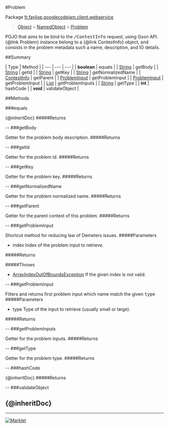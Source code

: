 #Problem

Package [fr.faylixe.googlecodejam.client.webservice](README.md)<br>
> [Object](../../../../java/lang/Object.md) > [NamedObject](common/NamedObject.md) > [Problem](Problem.md)

<p>POJO that aims to be bind to the <tt>/ContestInfo</tt>
 request, using Gson API. {@link Problem} instance belong
 to a {@link ContestInfo} object, and consists in the problem
 metadata such a name, description, and IO details.</p>

##Summary


| Type | Method |
| --- | --- | --- |
| **boolean** | equals |
| [String](../../../../java/lang/String.md) | getBody |
| [String](../../../../java/lang/String.md) | getId |
| [String](../../../../java/lang/String.md) | getKey |
| [String](../../../../java/lang/String.md) | getNormalizedName |
| [ContestInfo](ContestInfo.md) | getParent |
| [ProblemInput](ProblemInput.md) | getProblemInput |
| [ProblemInput](ProblemInput.md) | getProblemInput |
| [List](../../../../java/util/List.md) | getProblemInputs |
| [String](../../../../java/lang/String.md) | getType |
| **int** | hashCode |
| **void** | validateObject |

##Methods

###equals


{@inheritDoc}
#####Returns



--
###getBody


Getter for the problem body description.
#####Returns



--
###getId


Getter for the problem id.
#####Returns



--
###getKey


Getter for the problem key.
#####Returns



--
###getNormalizedName


Getter for the problem normalized name.
#####Returns



--
###getParent


Getter for the parent contest of this problem.
#####Returns



--
###getProblemInput


Shortcut method for reducing law of Demeters issues.
#####Parameters


* index Index of the problem input to retrieve.

#####Returns


#####Throws

* [ArrayIndexOutOfBoundsException](../../../../java/lang/ArrayIndexOutOfBoundsException.md) If the given index is not valid.

--
###getProblemInput


Filters and returns first problem input which name
 match the given <tt>type</tt>
#####Parameters


* type Type of the input to retrieve (usually small or large).

#####Returns



--
###getProblemInputs


Getter for the problem inputs.
#####Returns



--
###getType


Getter for the problem type.
#####Returns



--
###hashCode


{@inheritDoc}
#####Returns



--
###validateObject


{@inheritDoc}
--
---
[![Marklet](https://img.shields.io/badge/Generated%20by-Marklet-green.svg)](https://github.com/Faylixe/marklet)
